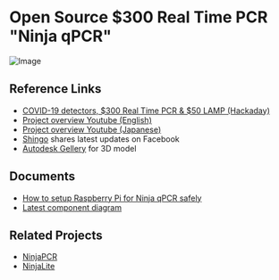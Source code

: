 # Open Source $300 Real Time PCR "Ninja qPCR"

![Image](https://raw.githubusercontent.com/hisashin/Ninja/master/images/photo/Ninja2.jpg)

## Reference Links
- [COVID-19 detectors, $300 Real Time PCR & $50 LAMP (Hackaday)](https://hackaday.io/project/174501-covid-19-detectors-300-real-time-pcr-50-lamp)
- [Project overview Youtube (English)](https://youtu.be/CTHiPsfS8_k)
- [Project overview Youtube (Japanese)](https://www.youtube.com/watch?v=D_qZ6llMb-4)
- [Shingo](https://www.facebook.com/hisakawa) shares latest updates on Facebook
- [Autodesk Gellery](https://gallery.autodesk.com/projects/152314/ninja-qpcr) for 3D model

## Documents
- [How to setup Raspberry Pi for Ninja qPCR safely](doc/setup_raspi.md)
- [Latest component diagram](https://www.facebook.com/hisakawa/posts/10158882870144481)

## Related Projects
- [NinjaPCR](https://github.com/hisashin/NinjaPCR)
- [NinjaLite](https://github.com/hisashin/NinjaLite)
